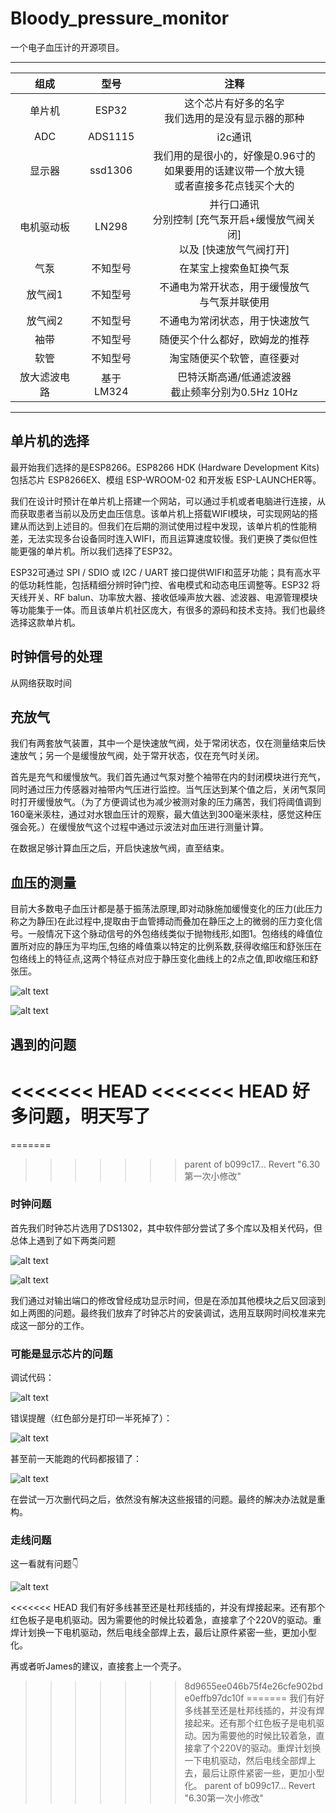 # Bloody_pressure_monitor
一个电子血压计的开源项目。
***
| 组成 | 型号 | 注释 | 
| :-: | :-: | :-: | 
| 单片机 | ESP32 | 这个芯片有好多的名字<br>我们选用的是没有显示器的那种 | 
| ADC | ADS1115 | i2c通讯 | 
| 显示器 | ssd1306 | 我们用的是很小的，好像是0.96寸的<br>如果要用的话建议带一个放大镜<br>或者直接多花点钱买个大的 |
| 电机驱动板 | LN298 | 并行口通讯<br>分别控制 [充气泵开启+缓慢放气阀关闭] <br>以及 [快速放气气阀打开] |
| 气泵 | 不知型号 | 在某宝上搜索鱼缸换气泵 |
| 放气阀1 | 不知型号 | 不通电为常开状态，用于缓慢放气<br>与气泵并联使用  |
| 放气阀2 | 不知型号 | 不通电为常闭状态，用于快速放气 |
| 袖带 | 不知型号 | 随便买个什么都好，欧姆龙的推荐 |
| 软管 | 不知型号 | 淘宝随便买个软管，直径要对 |
| 放大滤波电路 | 基于LM324 | 巴特沃斯高通/低通滤波器<br>截止频率分别为0.5Hz 10Hz |
***
## 单片机的选择
最开始我们选择的是ESP8266。ESP8266 HDK (Hardware Development Kits) 包括芯片 ESP8266EX、模组 ESP-WROOM-02 和开发板 ESP-LAUNCHER等。

我们在设计时预计在单片机上搭建一个网站，可以通过手机或者电脑进行连接，从而获取患者当前以及历史血压信息。该单片机上搭载WIFI模块，可实现网站的搭建从而达到上述目的。但我们在后期的测试使用过程中发现，该单片机的性能稍差，无法实现多台设备同时连入WIFI，而且运算速度较慢。我们更换了类似但性能更强的单片机。所以我们选择了ESP32。

ESP32可通过 SPI / SDIO 或 I2C / UART 接口提供WIFI和蓝牙功能；具有高水平的低功耗性能，包括精细分辨时钟门控、省电模式和动态电压调整等。ESP32 将天线开关、RF balun、功率放大器、接收低噪声放大器、滤波器、电源管理模块等功能集于一体。而且该单片机社区庞大，有很多的源码和技术支持。我们也最终选择这款单片机。

## 时钟信号的处理
从网络获取时间

## 充放气
我们有两套放气装置，其中一个是快速放气阀，处于常闭状态，仅在测量结束后快速放气；另一个是缓慢放气阀，处于常开状态，仅在充气时关闭。

首先是充气和缓慢放气。我们首先通过气泵对整个袖带在内的封闭模块进行充气，同时通过压力传感器对袖带内气压进行监控。当气压达到某个值之后，关闭气泵同时打开缓慢放气。（为了方便调试也为减少被测对象的压力痛苦，我们将阈值调到160毫米汞柱，通过对水银血压计的观察，最大值达到300毫米汞柱，感觉这种压强会死。）在缓慢放气这个过程中通过示波法对血压进行测量计算。

在数据足够计算血压之后，开启快速放气阀，直至结束。

## 血压的测量
目前大多数电子血压计都是基于振荡法原理,即对动脉施加缓慢变化的压力(此压力称之为静压)在此过程中,提取由于血管搏动而叠加在静压之上的微弱的压力变化信号。一般情况下这个脉动信号的外包络线类似于抛物线形,如图1。包络线的峰值位置所对应的静压为平均压,包络的峰值乘以特定的比例系数,获得收缩压和舒张压在包络线上的特征点,这两个特征点对应于静压变化曲线上的2点之值,即收缩压和舒张压。

![alt text](images/微信图片_20180629215533.jpg  "Title")

![alt text](images/原理.png  "Title")

## 遇到的问题
<<<<<<< HEAD
<<<<<<< HEAD
好多问题，明天写了
=======
=======
>>>>>>> parent of b099c17... Revert "6.30第一次小修改"
### 时钟问题
首先我们时钟芯片选用了DS1302，其中软件部分尝试了多个库以及相关代码，但总体上遇到了如下两类问题

![alt text](images/error1.jpg  "Title")

![alt text](images/error2.jpg  "Title")

我们通过对输出端口的修改曾经成功显示时间，但是在添加其他模块之后又回滚到如上两图的问题。最终我们放弃了时钟芯片的安装调试，选用互联网时间校准来完成这一部分的工作。

### 可能是显示芯片的问题
调试代码：

![alt text](images/微信图片_20180630104904.jpg  "Title")

错误提醒（红色部分是打印一半死掉了）：

![alt text](images/微信图片_20180630104921.jpg  "Title")

甚至前一天能跑的代码都报错了：

![alt text](images/微信图片_20180630105402.jpg  "Title")

在尝试一万次删代码之后，依然没有解决这些报错的问题。最终的解决办法就是重构。

### 走线问题
这一看就有问题👇

![alt text](images/img_5545.jpg  "Title")

<<<<<<< HEAD
我们有好多线甚至还是杜邦线插的，并没有焊接起来。还有那个红色板子是电机驱动。因为需要他的时候比较着急，直接拿了个220V的驱动。重焊计划换一下电机驱动，然后电线全部焊上去，最后让原件紧密一些，更加小型化。

再或者听James的建议，直接套上一个壳子。
>>>>>>> 8d9655ee046b75f4e26cfe902bde0effb97dc10f
=======
我们有好多线甚至还是杜邦线插的，并没有焊接起来。还有那个红色板子是电机驱动。因为需要他的时候比较着急，直接拿了个220V的驱动。重焊计划换一下电机驱动，然后电线全部焊上去，最后让原件紧密一些，更加小型化。
>>>>>>> parent of b099c17... Revert "6.30第一次小修改"
